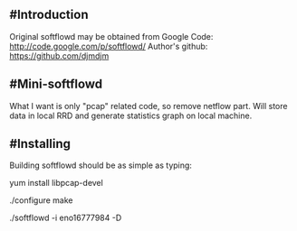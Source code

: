 
#Introduction
------------
Original softflowd may be obtained from Google Code:
http://code.google.com/p/softflowd/
Author's github:
https://github.com/djmdjm

#Mini-softflowd
-------------
What I want is only "pcap" related code, so remove netflow part.
Will store data in local RRD and generate statistics graph on local machine.


#Installing
----------
Building softflowd should be as simple as typing:

yum install libpcap-devel

./configure
make

./softflowd -i eno16777984 -D


